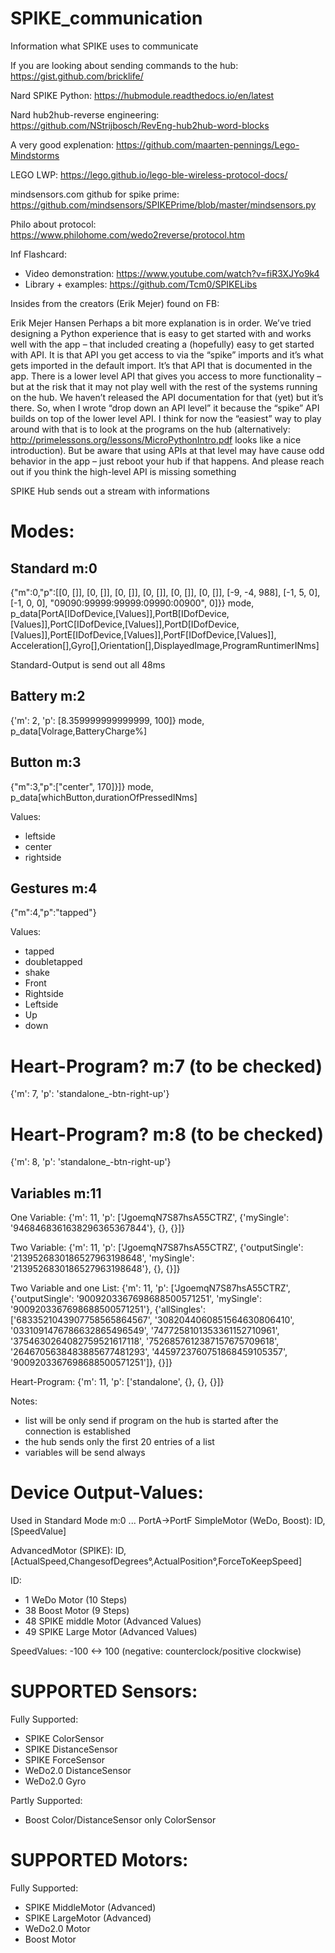 # SPIKE_communication
Information what SPIKE uses to communicate

If you are looking about sending commands to the hub:
https://gist.github.com/bricklife/

Nard SPIKE Python: https://hubmodule.readthedocs.io/en/latest

Nard hub2hub-reverse engineering: https://github.com/NStrijbosch/RevEng-hub2hub-word-blocks

A very good explenation:
https://github.com/maarten-pennings/Lego-Mindstorms

LEGO LWP: https://lego.github.io/lego-ble-wireless-protocol-docs/

mindsensors.com github for spike prime: https://github.com/mindsensors/SPIKEPrime/blob/master/mindsensors.py

Philo about protocol: https://www.philohome.com/wedo2reverse/protocol.htm

Inf Flashcard:
- Video demonstration: https://www.youtube.com/watch?v=fiR3XJYo9k4
- Library + examples: https://github.com/Tcm0/SPIKELibs

Insides from the creators (Erik Mejer) found on FB:

Erik Mejer Hansen
Perhaps a bit more explanation is in order. We’ve tried designing a Python experience that is easy to get started with and works well with the app – that included creating a (hopefully) easy to get started with API. It is that API you get access to via the “spike” imports and it’s what gets imported in the default import. It’s that API that is documented in the app.
There is a lower level API that gives you access to more functionality – but at the risk that it may not play well with the rest of the systems running on the hub. We haven’t released the API documentation for that (yet) but it’s there.
So, when I wrote “drop down an API level” it because the “spike” API builds on top of the lower level API.
I think for now the “easiest” way to play around with that is to look at the programs on the hub (alternatively: http://primelessons.org/lessons/MicroPythonIntro.pdf looks like a nice introduction).
But be aware that using APIs at that level may have cause odd behavior in the app – just reboot your hub if that happens.
And please reach out if you think the high-level API is missing something


SPIKE Hub sends out a stream with informations

Modes:
======

Standard m:0
------------
{"m":0,"p":[[0, []], [0, []], [0, []], [0, []], [0, []], [0, []], [-9, -4, 988], [-1, 5, 0], [-1, 0, 0], "09090:99999:99999:09990:00900", 0]}}
mode, p_data[PortA[IDofDevice,[Values]],PortB[IDofDevice,[Values]],PortC[IDofDevice,[Values]],PortD[IDofDevice,[Values]],PortE[IDofDevice,[Values]],PortF[IDofDevice,[Values]], Acceleration[],Gyro[],Orientation[],DisplayedImage,ProgramRuntimerINms]

Standard-Output is send out all 48ms

Battery m:2
-----------
{'m': 2, 'p': [8.359999999999999, 100]}
mode, p_data[Volrage,BatteryCharge%]

Button m:3
----------
{"m":3,"p":["center", 170]}]}
mode, p_data[whichButton,durationOfPressedINms]

Values:
- leftside
- center
- rightside


Gestures m:4
------------
{"m":4,"p":"tapped"}

Values:
- tapped
- doubletapped
- shake
- Front
- Rightside
- Leftside
- Up
- down


Heart-Program? m:7 (to be checked)
==================
{'m': 7, 'p': 'standalone_-btn-right-up'}

Heart-Program? m:8 (to be checked)
==================
{'m': 8, 'p': 'standalone_-btn-right-up'}



Variables m:11
--------------
One Variable:
{'m': 11, 'p': ['JgoemqN7S87hsA55CTRZ', {'mySingle': '9468468361638296365367844'}, {}, {}]}

Two Variable:
{'m': 11, 'p': ['JgoemqN7S87hsA55CTRZ', {'outputSingle': '2139526830186527963198648', 'mySingle': '2139526830186527963198648'}, {}, {}]}

Two Variable and one List:
{'m': 11, 'p': ['JgoemqN7S87hsA55CTRZ', {'outputSingle': '9009203367698688500571251', 'mySingle': '9009203367698688500571251'}, {'allSingles': ['6833521043907758565864567', '3082044060851564630806410', '0331091476786632865496549', '7477258101353361152710961', '3754630264082759521617118', '7526857612387157675709618', '2646705638483885677481293', '4459723760751868459105357', '9009203367698688500571251']}, {}]}

Heart-Program:
{'m': 11, 'p': ['standalone', {}, {}, {}]}

Notes:
- list will be only send if program on the hub is started after the connection is established
- the hub sends only the first 20 entries of a list
- variables will be send always


Device Output-Values:
=====================
Used in Standard Mode m:0 ... PortA->PortF
SimpleMotor (WeDo, Boost):
  ID,[SpeedValue]

AdvancedMotor (SPIKE):
   ID,[ActualSpeed,ChangesofDegrees°,ActualPosition°,ForceToKeepSpeed]

ID:
- 1 WeDo Motor (10 Steps)
- 38 Boost Motor (9 Steps)
- 48 SPIKE middle Motor (Advanced Values)
- 49 SPIKE Large Motor (Advanced Values)

SpeedValues: -100 <-> 100 (negative: counterclock/positive clockwise)



SUPPORTED Sensors:
==================
Fully Supported:
- SPIKE ColorSensor
- SPIKE DistanceSensor
- SPIKE ForceSensor
- WeDo2.0 DistanceSensor
- WeDo2.0 Gyro

Partly Supported:
- Boost Color/DistanceSensor only ColorSensor


SUPPORTED Motors:
=================
Fully Supported:
- SPIKE MiddleMotor (Advanced)
- SPIKE LargeMotor (Advanced)
- WeDo2.0 Motor
- Boost Motor





















